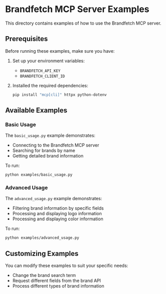 # Brandfetch MCP Server Examples

This directory contains examples of how to use the Brandfetch MCP server.

## Prerequisites

Before running these examples, make sure you have:

1. Set up your environment variables:
   - `BRANDFETCH_API_KEY`
   - `BRANDFETCH_CLIENT_ID`

2. Installed the required dependencies:
   ```bash
   pip install "mcp[cli]" httpx python-dotenv
   ```

## Available Examples

### Basic Usage

The `basic_usage.py` example demonstrates:
- Connecting to the Brandfetch MCP server
- Searching for brands by name
- Getting detailed brand information

To run:
```bash
python examples/basic_usage.py
```

### Advanced Usage

The `advanced_usage.py` example demonstrates:
- Filtering brand information by specific fields
- Processing and displaying logo information
- Processing and displaying color information

To run:
```bash
python examples/advanced_usage.py
```

## Customizing Examples

You can modify these examples to suit your specific needs:

- Change the brand search term
- Request different fields from the brand API
- Process different types of brand information